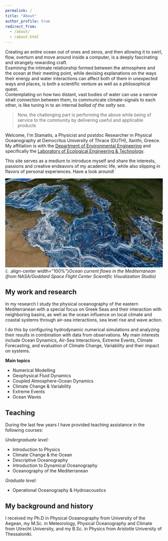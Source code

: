 ```yaml
---
permalink: /
title: "About"
author_profile: true
redirect_from: 
  - /about/
  - /about.html
---
```


Creating an entire ocean out of ones and zeros, and then allowing it to swirl, flow, overturn and move around inside a computer, is a deeply fascinating and strangely rewarding craft.   
Examining the intimate relationship formed between the atmosphere and the ocean at their meeting point, while devising explanations on the ways their energy and water interactions can affect both of them in unexpected ways and places, is both a scientific venture as well as a philosophical quest.   
Contemplating on how two distant, vast bodies of water can use a narrow strait connection between them, to communicate climate-signals to each other, is like tuning in to an internal _ballad of the salty sea_.

> Now, the challenging part is performing the above while being of service to the community by delivering useful and applicable products

Welcome, I'm Stamatis, a Physicist and postdoc Researcher in Physical Oceanography at Democritus University of Thrace (DUTH), Xanthi, Greece. My affiliation is with the [Department of Environmental Engineering](https://env.duth.gr/en/) and specifically the [Laboratory of Ecological Engineering & Technology](https://env.duth.gr/en/laboratories/lab5/).

This site serves as a medium to introduce myself and share the interests, passions and creative endeavors of my academic life, while also slipping in flavors of personal experiences. Have a look around!

![](/images/med_final_03.03000.jpg){: .align-center width="100%"}*Ocean current flows in the Mediterranean (from NASA/Goddard Space Flight Center Scientific Visualization Studio)*   

My work and research
------
In my research I study the physical oceanography of the eastern Mediterranean with a special focus on Greek Seas and their interaction with neighboring basins, as well as the ocean influence on local climate and coastal systems through air-sea interactions, sea level rise and wave action. 

I do this by configuring hydrodynamic numerical simulations and analyzing their results in combination with data from observations. My main interests include Ocean Dynamics, Air-Sea Interactions, Extreme Events, Climate Forecasting, and evaluation of Climate Change, Variability and their impact on systems.

<!--
You can find out more about my work in the [Projects](https://stamatispetalas.github.io/Projects) section, where I provide more information on past and current projects, and some hints on future .
-->

**Main topics**
- Numerical Modelling <!--[Numerical Modelling](https://stamatispetalas.github.io/projects/)-->
- Geophysical Fluid Dynamics <!--[Geophysical Fluid Dynamics](https://stamatispetalas.github.io/projects/)-->
- Coupled Atmosphere-Ocean Dynamics <!--[Coupled Atmosphere-Ocean Dynamics](https://stamatispetalas.github.io/projects/)-->
- Climate Change & Variability <!--[Climate Change & Variability](https://stamatispetalas.github.io/projects/)-->
- Extreme Events <!--[Extreme Events](https://stamatispetalas.github.io/projects/)-->
- Ocean Waves <!--[Ocean Waves](https://stamatispetalas.github.io/projects/)-->

Teaching
------
During the last few years I have provided teaching assistance in the following courses:

*Undergraduate level:*
- Introduction to Physics <!--[Introduction to Physics]](https://stamatispetalas.github.io/teaching/)-->
- Climate Change & the Ocean <!--[Climate Change & the Ocean]](https://stamatispetalas.github.io/teaching/)-->
- Descriptive Oceanography <!--[Descriptive Oceanography]](https://stamatispetalas.github.io/teaching/)-->
- Introduction to Dynamical Oceanography <!--[Introduction to Dynamical Oceanography]](https://stamatispetalas.github.io/teaching/)-->
- Oceanography of the Mediterranean <!--[Oceanography of the Mediterranean]](https://stamatispetalas.github.io/teaching/)-->

*Graduate level:*
- Operational Oceanography & Hydroacoustics <!--[Operational Oceanography & Hydroacoustics]](https://stamatispetalas.github.io/teaching/)-->

My background and history
------
I received my Ph.D in Physical Oceanography from University of the Aegean, my M.Sc. in Meteorology, Physical Oceanography and Climate from Utrecht University, and my B.Sc. in Physics from Aristotle University of Thessaloniki. <!-- from the UC-Berkeley School of Information, my M.A. from the Communication, Culture, and Technology program at Georgetown University, and my B.A. in the Humanities program at the University of Texas at Austin. For just under five years after receiving my Ph.D, I was at the Berkeley Institute for Data Science as a staff ethnographer. At BIDS, I was first a postdoctoral scholar, then became a principal investigator and led several research and education efforts, including the institute’s Data Science Studies efforts and the Best Practices in Data Science series.-->

<!-- My intellectual communities
------
I’m a disciplinary nomad, ....integrating disciplines like computer science, information science, social psychology, and organization/management science with fields like philosophy, sociology, anthropology, and history of science and technology. In terms of academic specialties, I spend a lot of my time in the fields of Science and Technology Studies, Computer-Supported Cooperative Work, and new media / internet studies. Methodologically, while I am trained as a qualitative ethnographer, I also rely on other qualitative, quantitative, and computational methods. I often use more statistical forms of analysis to contextualize and further support more qualitative approaches, frequently collaborating with people from other disciplines. I frequently speak at conferences and events, and I also consult with various groups, organizations, and companies about a wide range of topics.-->
